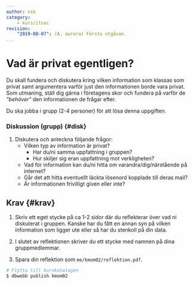 ```yaml
---
author: nik
category:
    - kurs/itsec
revision:
    "2019-08-07": (A, aurora) Första utgåvan.
...
```

Vad är privat egentligen?
===================================

Du skall fundera och diskutera kring vilken information som klassas som privat samt argumentera varför just den informationen borde vara privat. Som utmaning, ställ dig gärna i företagens skor och fundera på varför de *"behöver"* den informationen de frågar efter.

<!-- Du skriver reflektionen i ett format som kan benämnas "akademiskt format". Det är för att träna på strukturen inför kommande större skrivuppgifter såsom examensjobb. -->

Du ska jobba i grupp (2-4 personer) för att lösa denna uppgiften.

<!--more-->

<!-- Förkunskaper {#forkunskaper}
----------------------- -->

<!-- Du har läst kurslitteraturen och skaffat dig kunskaper om grundläggande färgteori. -->

<!-- Du har din redovisa-sida där du skall skriva din artikel. -->

<!-- Du har tillgång till kommandot `dbwebb` och har möjlighet att publicera rapporten tillsammans med din me-sida på studentservern. -->

<!-- Introduktion {#intro}
-----------------------

Jobba igenom denna introduktion för att förbereda inför uppgiften. -->





### Diskussion (grupp) {#disk}

1. Diskutera och anteckna följande frågor:
    * Vilken typ av information är privat?
        * Har du/ni samma uppfattning i gruppen?
        * Hur skiljer sig eran uppfattning mot verkligheten?
    * Vad för information kan du/ni hitta om varandra/dig/närstående på internet?
    * Går det att hitta eventuellt läckta lösenord kopplade till deras mail?
    * Är informationen frivilligt given eller inte?



Krav {#krav}
-----------------------

1. Skriv ett eget stycke på ca 1-2 sidor där du reflekterar över vad ni diskuterat i gruppen. Kanske har du fått en annan syn på vilken information som ligger ute eller så har du stenkoll på din data.

1. I slutet av reflektionen skriver du ett stycke med namnen på dina gruppmedlemmar.

1. Spara din reflektion som `me/kmom02/reflektion.pdf`.

<!-- 1. I din egna text, reflektera över om privacy är något du kommer tänka på/argumentera för när du kommer ut i arbetslivet? Varför/varför inte? -->


```bash
# Flytta till kurskatalogen
$ dbwebb publish kmom02
```
